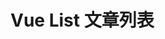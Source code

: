<script setup>
  import list from "../.vitepress/view/list.vue"
</script>

# Vue List 文章列表

<list type="individual" />
